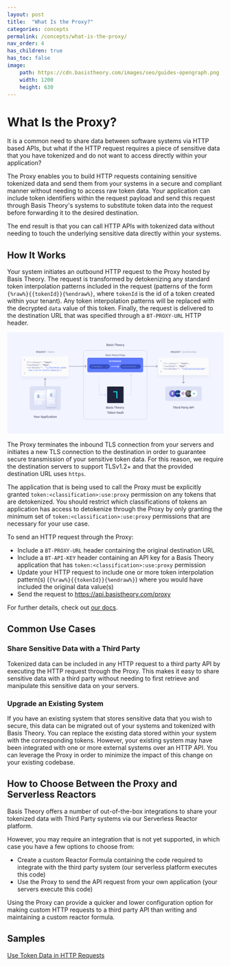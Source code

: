 ```yaml
---
layout: post
title:  "What Is the Proxy?"
categories: concepts
permalink: /concepts/what-is-the-proxy/
nav_order: 4
has_children: true
has_toc: false
image:
    path: https://cdn.basistheory.com/images/seo/guides-opengraph.png
    width: 1200
    height: 630
---
```


# What Is the Proxy?

It is a common need to share data between software systems via HTTP based APIs, but what if the HTTP request requires a piece of sensitive data that you have tokenized and do not want to access directly within your application?

The Proxy enables you to build HTTP requests containing sensitive tokenized data and send them from your systems in a secure and compliant manner without needing to access raw token data. 
Your application can include token identifiers within the request payload and send this request through Basis Theory's systems to substitute token data into the request before forwarding it to the desired destination. 

The end result is that you can call HTTP APIs with tokenized data without needing to touch the underlying sensitive data directly within your systems.


## How It Works

Your system initiates an outbound HTTP request to the Proxy hosted by Basis Theory.
The request is transformed by detokenizing any standard token interpolation patterns included in the request (patterns of the form `{%raw%}{{tokenId}}{%endraw%}`, where `tokenId` is the id of a token created within your tenant). Any token interpolation patterns will be replaced with the decrypted `data` value of this token.
Finally, the request is delivered to the destination URL that was specified through a `BT-PROXY-URL` HTTP header.

![Outbound Proxy Diagram](/assets/images/what_is_the_proxy/outbound-proxy.png)

The Proxy terminates the inbound TLS connection from your servers and initiates a new TLS connection to the destination in order to guarantee secure transmission of your sensitive token data.
For this reason, we require the destination servers to support TLSv1.2+ and that the provided destination URL uses `https`.

The application that is being used to call the Proxy must be explicitly granted `token:<classification>:use:proxy` permission on any tokens that are detokenized. 
You should restrict which classifications of tokens an application has access to detokenize through the Proxy by only granting the minimum set of `token:<classification>:use:proxy` permissions that are necessary for your use case.

To send an HTTP request through the Proxy:
- Include a `BT-PROXY-URL` header containing the original destination URL
- Include a `BT-API-KEY` header containing an API key for a Basis Theory application that has `token:<classification>:use:proxy` permission
- Update your HTTP request to include one or more token interpolation pattern(s) (`{%raw%}{{tokenId}}{%endraw%}`) where you would have included the original data value(s)
- Send the request to https://api.basistheory.com/proxy

For further details, check out [our docs](https://docs.basistheory.com/api-reference/#proxy).

## Common Use Cases

### Share Sensitive Data with a Third Party

Tokenized data can be included in any HTTP request to a third party API by executing the HTTP request through the Proxy. 
This makes it easy to share sensitive data with a third party without needing to first retrieve and manipulate this sensitive data on your servers.

### Upgrade an Existing System

If you have an existing system that stores sensitive data that you wish to secure, this data can be migrated out of your systems and tokenized with Basis Theory.
You can replace the existing data stored within your system with the corresponding tokens. However, your existing system may have been integrated with one or more external systems over an HTTP API.
You can leverage the Proxy in order to minimize the impact of this change on your existing codebase.


## How to Choose Between the Proxy and Serverless Reactors

Basis Theory offers a number of out-of-the-box integrations to share your tokenized data with Third Party systems via our Serverless Reactor platform.

However, you may require an integration that is not yet supported, in which case you have a few options to choose from:
- Create a custom Reactor Formula containing the code required to integrate with the third party system (our serverless platform executes this code)
- Use the Proxy to send the API request from your own application (your servers execute this code)

Using the Proxy can provide a quicker and lower configuration option for making custom HTTP requests to a third party API than writing and maintaining a custom reactor formula.


## Samples

[Use Token Data in HTTP Requests](/guides/use-token-data-in-http-requests/)
